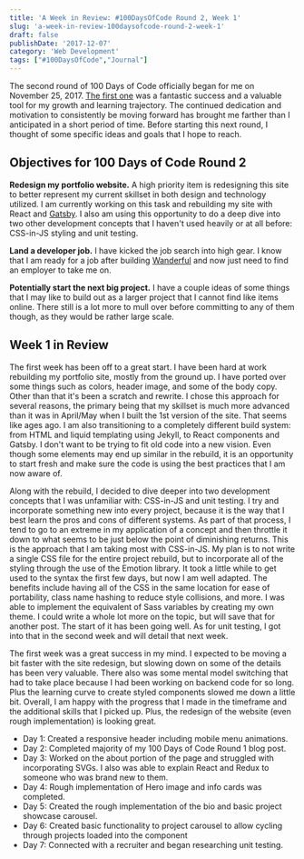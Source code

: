 ```yaml
---
title: 'A Week in Review: #100DaysOfCode Round 2, Week 1'
slug: 'a-week-in-review-100daysofcode-round-2-week-1'
draft: false
publishDate: '2017-12-07'
category: 'Web Development'
tags: ["#100DaysOfCode","Journal"]
---
```

The second round of 100 Days of Code officially began for me on November 25, 2017. [The first one](/blog/top-5-things-i-took-away-from-completing-100daysofcode) was a fantastic success and a valuable tool for my growth and learning trajectory. The continued dedication and motivation to consistently be moving forward has brought me farther than I anticipated in a short period of time. Before starting this next round, I thought of some specific ideas and goals that I hope to reach.

## Objectives for 100 Days of Code Round 2

**Redesign my portfolio website.** A high priority item is redesigning this site to better represent my current skillset in both design and technology utilized. I am currently working on this task and rebuilding my site with React and [Gatsby](https://www.gatsbyjs.org/). I also am using this opportunity to do a deep dive into two other development concepts that I haven't used heavily or at all before: CSS-in-JS styling and unit testing.

**Land a developer job.** I have kicked the job search into high gear. I know that I am ready for a job after building [Wanderful](https://www.wanderful-travel.com) and now just need to find an employer to take me on.

**Potentially start the next big project.** I have a couple ideas of some things that I may like to build out as a larger project that I cannot find like items online. There still is a lot more to mull over before committing to any of them though, as they would be rather large scale.

## Week 1 in Review

The first week has been off to a great start. I have been hard at work rebuilding my portfolio site, mostly from the ground up. I have ported over some things such as colors, header image, and some of the body copy. Other than that it's been a scratch and rewrite. I chose this approach for several reasons, the primary being that my skillset is much more advanced than it was in April/May when I built the 1st version of the site. That seems like ages ago. I am also transitioning to a completely different build system: from HTML and liquid templating using Jekyll, to React components and Gatsby. I don't want to be trying to fit old code into a new vision. Even though some elements may end up similar in the rebuild, it is an opportunity to start fresh and make sure the code is using the best practices that I am now aware of.

Along with the rebuild, I decided to dive deeper into two development concepts that I was unfamiliar with: CSS-in-JS and unit testing. I try and incorporate something new into every project, because it is the way that I best learn the pros and cons of different systems. As part of that process, I tend to go to an extreme in my application of a concept and then throttle it down to what seems to be just below the point of diminishing returns. This is the approach that I am taking most with CSS-in-JS. My plan is to not write a single CSS file for the entire project rebuild, but to incorporate all of the styling through the use of the Emotion library. It took a little while to get used to the syntax the first few days, but now I am well adapted. The benefits include having all of the CSS in the same location for ease of portability, class name hashing to reduce style collisions, and more. I was able to implement the equivalent of Sass variables by creating my own theme. I could write a whole lot more on the topic, but will save that for another post. The start of it has been going well. As for unit testing, I got into that in the second week and will detail that next week.

The first week was a great success in my mind. I expected to be moving a bit faster with the site redesign, but slowing down on some of the details has been very valuable. There also was some mental model switching that had to take place because I had been working on backend code for so long. Plus the learning curve to create styled components slowed me down a little bit. Overall, I am happy with the progress that I made in the timeframe and the additional skills that I picked up. Plus, the redesign of the website (even rough implementation) is looking great.

* Day 1: Created a responsive header including mobile menu animations.
* Day 2: Completed majority of my 100 Days of Code Round 1 blog post.
* Day 3: Worked on the about portion of the page and struggled with incorporating SVGs. I also was able to explain React and Redux to someone who was brand new to them.
* Day 4: Rough implementation of Hero image and info cards was completed.
* Day 5: Created the rough implementation of the bio and basic project showcase carousel.
* Day 6: Created basic functionality to project carousel to allow cycling through projects loaded into the component
* Day 7: Connected with a recruiter and began researching unit testing.

